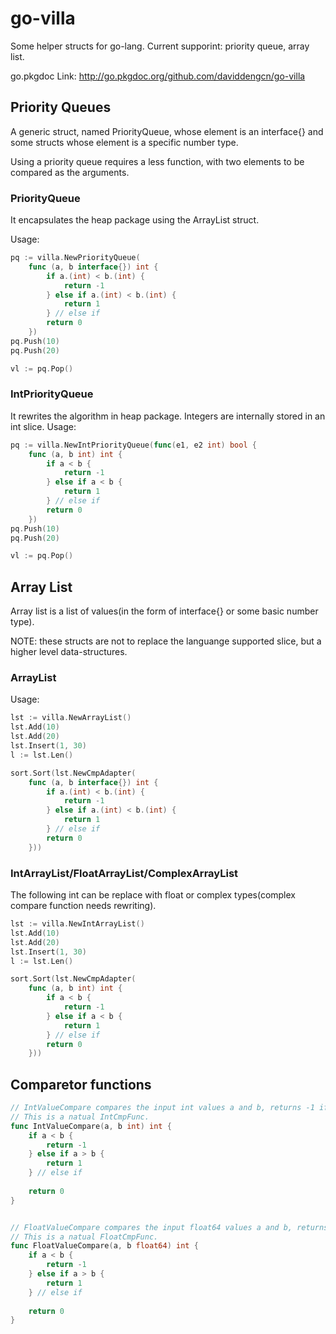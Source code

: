 go-villa
========

Some helper structs for go-lang. Current supporint: priority queue, array list.

go.pkgdoc Link: http://go.pkgdoc.org/github.com/daviddengcn/go-villa

Priority Queues
---------------
A generic struct, named PriorityQueue, whose element is an interface{} and some structs whose element is a specific number type.

Using a priority queue requires a less function, with two elements to be compared as the arguments.

### PriorityQueue

It encapsulates the heap package using the ArrayList struct.

Usage:
```go
pq := villa.NewPriorityQueue(
    func (a, b interface{}) int {
        if a.(int) < b.(int) {
            return -1
        } else if a.(int) < b.(int) {
            return 1
        } // else if
        return 0
    })
pq.Push(10)
pq.Push(20)

vl := pq.Pop()
```

### IntPriorityQueue

It rewrites the algorithm in heap package. Integers are internally stored in an int slice.
Usage:
```go
pq := villa.NewIntPriorityQueue(func(e1, e2 int) bool {
    func (a, b int) int {
        if a < b {
            return -1
        } else if a < b {
            return 1
        } // else if
        return 0
    })
pq.Push(10)
pq.Push(20)

vl := pq.Pop()
```

Array List
----------
Array list is a list of values(in the form of interface{} or some basic number type).

NOTE: these structs are not to replace the languange supported slice, but a higher level data-structures.

### ArrayList
Usage:
```go
lst := villa.NewArrayList()
lst.Add(10)
lst.Add(20)
lst.Insert(1, 30)
l := lst.Len()

sort.Sort(lst.NewCmpAdapter(
    func (a, b interface{}) int {
        if a.(int) < b.(int) {
            return -1
        } else if a.(int) < b.(int) {
            return 1
        } // else if
        return 0
    }))
```

### IntArrayList/FloatArrayList/ComplexArrayList
The following int can be replace with float or complex types(complex compare function needs rewriting).
```go
lst := villa.NewIntArrayList()
lst.Add(10)
lst.Add(20)
lst.Insert(1, 30)
l := lst.Len()

sort.Sort(lst.NewCmpAdapter(
    func (a, b int) int {
        if a < b {
            return -1
        } else if a < b {
            return 1
        } // else if
        return 0
    }))
```

Comparetor functions
--------------------
```go
// IntValueCompare compares the input int values a and b, returns -1 if a < b, 1 if a > b, and 0 otherwise.
// This is a natual IntCmpFunc.
func IntValueCompare(a, b int) int {
    if a < b {
        return -1
    } else if a > b {
        return 1
    } // else if
    
    return 0
}


// FloatValueCompare compares the input float64 values a and b, returns -1 if a < b, 1 if a > b, and 0 otherwise.
// This is a natual FloatCmpFunc.
func FloatValueCompare(a, b float64) int {
    if a < b {
        return -1
    } else if a > b {
        return 1
    } // else if
    
    return 0
}
```

